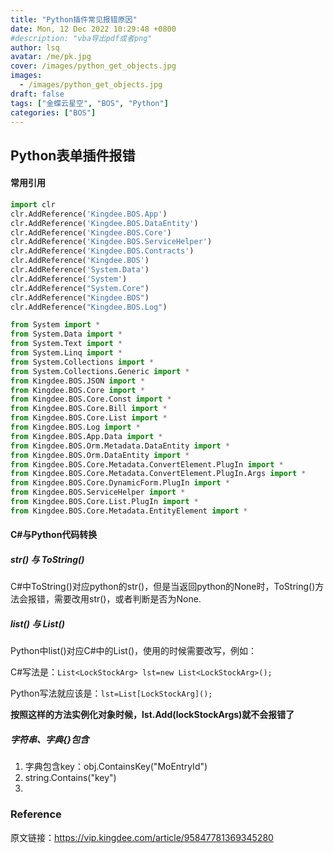 ```yaml
---
title: "Python插件常见报错原因"
date: Mon, 12 Dec 2022 10:29:48 +0800
#description: "vba导出pdf或者png"
author: lsq
avatar: /me/pk.jpg
cover: /images/python_get_objects.jpg
images:
  - /images/python_get_objects.jpg
draft: false
tags: ["金蝶云星空", "BOS", "Python"]
categories: ["BOS"]
---
```

## Python表单插件报错

#### 常用引用
```python
import clr
clr.AddReference('Kingdee.BOS.App')
clr.AddReference('Kingdee.BOS.DataEntity')
clr.AddReference('Kingdee.BOS.Core')
clr.AddReference('Kingdee.BOS.ServiceHelper')
clr.AddReference('Kingdee.BOS.Contracts')
clr.AddReference('Kingdee.BOS')
clr.AddReference('System.Data')
clr.AddReference('System')
clr.AddReference("System.Core")
clr.AddReference("Kingdee.BOS")
clr.AddReference("Kingdee.BOS.Log")

from System import *
from System.Data import *
from System.Text import *
from System.Linq import *
from System.Collections import *
from System.Collections.Generic import *
from Kingdee.BOS.JSON import *
from Kingdee.BOS.Core import *
from Kingdee.BOS.Core.Const import *
from Kingdee.BOS.Core.Bill import *
from Kingdee.BOS.Core.List import *
from Kingdee.BOS.Log import *
from Kingdee.BOS.App.Data import *
from Kingdee.BOS.Orm.Metadata.DataEntity import * 
from Kingdee.BOS.Orm.DataEntity import *
from Kingdee.BOS.Core.Metadata.ConvertElement.PlugIn import * 
from Kingdee.BOS.Core.Metadata.ConvertElement.PlugIn.Args import * 
from Kingdee.BOS.Core.DynamicForm.PlugIn import *
from Kingdee.BOS.ServiceHelper import * 
from Kingdee.BOS.Core.List.PlugIn import *
from Kingdee.BOS.Core.Metadata.EntityElement import *
```

#### C#与Python代码转换

##### str() 与 ToString()
C#中ToString()对应python的str()，但是当返回python的None时，ToString()方法会报错，需要改用str()，或者判断是否为None.

##### list() 与 List<T>()
Python中list()对应C#中的List<T>()，使用的时候需要改写，例如：

C#写法是：`List<LockStockArg> lst=new List<LockStockArg>();`

Python写法就应该是：`lst=List[LockStockArg]();`

**按照这样的方法实例化对象时候，lst.Add(lockStockArgs)就不会报错了**

##### 字符串、字典{}包含
1. 字典包含key：obj.ContainsKey("MoEntryId")
1. string.Contains("key")
1. 


### Reference

原文链接：https://vip.kingdee.com/article/95847781369345280
